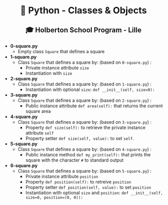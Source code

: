 # <p align="center">🐍 Python - Classes & Objects</p>
## <p align="center">🎓 Holberton School Program - Lille</p>

- **0-square.py**
  - Empty class `Square` that defines a square
- **1-square.py**
  - Class `Square` that defines a square by: (based on `0-square.py`) :
      - Private instance attribute `size`
      - Instantiation with `size`
- **2-square.py**
  - Class `Square` that defines a square by: (based on `1-square.py`) :
      - Instantiation with optional `size`: `def __init__(self, size=0):`
- **3-square.py**
  - Class `Square` that defines a square by: (based on `2-square.py`) :
      - Public instance attribute `def area(self):` that returns the current square area
- **4-square.py**
  - Class `Square` that defines a square by: (based on `3-square.py`) :
      - Property `def size(self):` to retrieve the private instance attribute `self`
      - Property setter `def size(self, value):` to set `self`.
- **5-square.py**
  - Class `Square` that defines a square by: (based on `4-square.py`) :
      - Public instance method `def my_print(self):` that prints the square with the character `#` to standard output
- **6-square.py**
  - Class `Square` that defines a square by: (based on `5-square.py`) :
      - Private instance attribute `position`
      - Property `def position(self):` to retreive `position`
      - Property setter `def position(self, value):` to set `position`
      - Instantiation with optional `size` and `position`: `def __init__(self, size=0, position=(0, 0)):`
